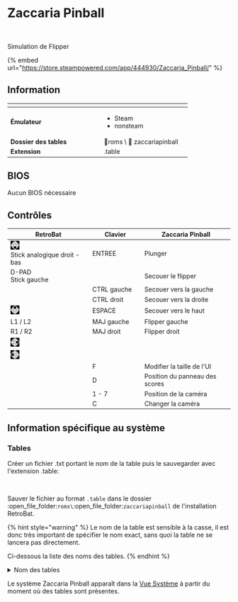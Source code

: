 # Zaccaria Pinball

<div align="left">

<figure><img src="https://raw.githubusercontent.com/fabricecaruso/es-theme-carbon/55ff14aa79c95ecc70133072e6ac19fed3555b56/art/logos/zaccariapinball.svg" alt=""><figcaption></figcaption></figure>

</div>

Simulation de Flipper

{% embed url="https://store.steampowered.com/app/444930/Zaccaria_Pinball/" %}

## Information

<table data-header-hidden><thead><tr><th width="197"></th><th></th><th data-hidden></th></tr></thead><tbody><tr><td><strong>Émulateur</strong></td><td><ul><li>Steam</li><li>nonsteam</li></ul></td><td></td></tr><tr><td><strong>Dossier des tables</strong></td><td><span data-gb-custom-inline data-tag="emoji" data-code="1f4c2">📂</span>roms \ <span data-gb-custom-inline data-tag="emoji" data-code="1f4c2">📂</span> zaccariapinball</td><td></td></tr><tr><td><strong>Extension</strong></td><td>.table</td><td></td></tr></tbody></table>

## BIOS

Aucun BIOS nécessaire

## Contrôles

<table><thead><tr><th width="258">RetroBat</th><th width="148">Clavier</th><th width="301">Zaccaria Pinball</th></tr></thead><tbody><tr><td><img src="../../../.gitbook/assets/image (19).png" alt="A"><br>Stick analogique droit - bas</td><td>ENTREE</td><td>Plunger</td></tr><tr><td>D-PAD<br>Stick gauche</td><td></td><td>Secouer le flipper</td></tr><tr><td></td><td>CTRL gauche</td><td>Secouer vers la gauche</td></tr><tr><td></td><td>CTRL droit</td><td>Secouer vers la droite</td></tr><tr><td><img src="../../../.gitbook/assets/image (34).png" alt="" data-size="original"></td><td>ESPACE</td><td>Secouer vers le haut</td></tr><tr><td>L1 / L2</td><td>MAJ gauche</td><td>Flipper gauche</td></tr><tr><td>R1 / R2</td><td>MAJ droit</td><td>Flipper droit</td></tr><tr><td><img src="../../../.gitbook/assets/image (6).png" alt="B"></td><td></td><td></td></tr><tr><td><img src="../../../.gitbook/assets/image (32).png" alt="" data-size="line"></td><td></td><td></td></tr><tr><td></td><td>F</td><td>Modifier la taille de l'UI</td></tr><tr><td></td><td>D</td><td>Position du panneau des scores</td></tr><tr><td></td><td>1 - 7</td><td>Position de la caméra</td></tr><tr><td></td><td>C</td><td>Changer la caméra</td></tr></tbody></table>

## Information spécifique au système

### Tables

Créer un fichier .txt portant le nom de la table puis le sauvegarder avec l'extension .table:

<div align="left">

<figure><img src="https://i.imgur.com/RwUbyf8.png" alt=""><figcaption></figcaption></figure>

</div>

Sauver le fichier au format `.table` dans le dossier :open\_file\_folder:`roms\`:open\_file\_folder:`zaccariapinball` de l'installation RetroBat.

{% hint style="warning" %}
Le nom de la table est sensible à la casse, il est donc très important de spécifier le nom exact, sans quoi la table ne se lancera pas directement.

Ci-dessous la liste des noms des tables.
{% endhint %}

<details>

<summary>Nom des tables</summary>

Aerobatics\
Aerobatics Retro\
Aliens\
Beast Master\
Blackbelt\
Blackbelt 2018\
Blackbelt Retro\
Caveman\
Cine Star\
Cine Star Deluxe\
Circus\
Circus 2017\
Circus Retro\
Clown\
Clown 2019\
Clown Retro\
Combat\
Combat 2017\
Combat Deluxe\
Combat Retro\
Devil Riders\
Devil Riders 2019\
Devil Riders Retro\
Earth Wind Fire\
Earth Wind Fire 2017\
Earth Wind Fire Retro\
Farfalla\
Farfalla 2017\
Farfalla Deluxe\
Farfalla Retro\
Fire Mountain\
Fire Mountain 2019\
Fire Mountain Retro\
Firefighter\
Future World\
Future World 2018\
Granada\
Hippie\
Hot Wheels\
Hot Wheels 2017\
Hot Wheels Retro\
House of Diamonds\
House of Diamonds 2017\
House of Diamonds Deluxe\
House of Diamonds Retro\
Locomotion\
Locomotion 2018\
Locomotion Retro\
Lucky Fruit\
Magic Castle\
Magic Castle 2017\
Magic Castle Retro\
Mexico '86\
Mexico '86 Retro\
Moon Flight\
Mystic Star\
Mystic Star Retro\
Nautilus\
Nautilus 2018\
Nautilus Retro\
Pinball Champ\
Pinball Champ '82\
Pinball Champ 2018\
Pinball Champ Retro\
Pool Champion\
Pool Champion 2018\
Pool Champion Deluxe\
POSTAL Redux SS\
POSTAL Redux Deluxe\
POSTAL Redux Remake\
POSTAL Redux Retro\
POSTAL 2 SS\
POSTAL 2 Deluxe\
POSTAL 2 Remake\
POSTAL 2 Retro\
Red Show\
Red Show Deluxe\
Robot\
Robot 2018\
Robot Deluxe\
Robot Retro\
Shooting The Rapids\
Shooting The Rapids 2016\
Shooting The Rapids Retro\
Soccer Kings\
Soccer Kings Retro\
Space Shuttle\
Space Shuttle 2016\
Space Shuttle Deluxe\
Space Shuttle Retro\
Speed King\
Spooky\
Spooky 2017\
Spooky Deluxe\
Spooky Retro\
Star God\
Star God 2019\
Star God Retro\
Star's Phoenix\
Star's Phoenix 2018\
Strike\
Strike Deluxe\
Supersonic\
Supersonic Retro\
The Mummy\
Time Machine\
Time Machine 2019\
Time Machine Retro\
Top Hand\
Tropical\
Tropical 2019\
Universe\
Universe Deluxe\
Universe Retro\
Voyager\
Winter Sports\
Winter Sports 2018\
Wizard\
Wood's Queen\
Wood's Queen 2019\
Zankor\
Zankor Deluxe\
Zankor 2017\
Zankor Retro\
Zombie\
Zombie Invasion

</details>

Le système Zaccaria Pinball apparaît dans la [Vue Système](../../../navigation/system-view-and-game-view.md#vue-systemes) à partir du moment où des tables sont présentes.

